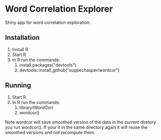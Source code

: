 # Word Correlation Explorer
Shiny app for word correlation exploration.

## Installation ##

1. Install R
2. Start R
3. In R run the commands:
    1. install.packages("devtools")
    2. devtools::install_github("suppechasper/wordcor")
     
    
## Running ##

1. Start R.
2. In R run the commands:
   1. library(WordCor)
   2. wordcor()

Note wordcor will save smoothed version of the data in the current diretory you run wordcor(). If your it in the same directory again it will reuse the smoothed versions and not recompute them.
